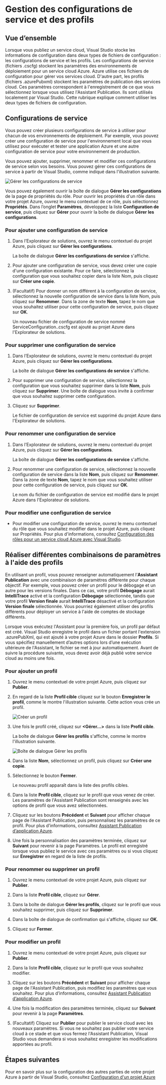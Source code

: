<properties
   pageTitle="Gestion des configurations de service et des profils"
   description="Découvrez comment utiliser les configurations de service et les fichiers de configuration de profils | qui stockent les paramètres pour les environnements de déploiement et comment publier les paramètres pour les services cloud."
   services="visual-studio-online"
   documentationCenter="na"
   authors="kempb"
   manager="douge"
   editor="tglee" />
<tags
   ms.service="multiple"
   ms.devlang="dotnet"
   ms.topic="article"
   ms.tgt_pltfrm="na"
   ms.workload="multiple"
   ms.date="08/13/2015"
   ms.author="kempb" />

# Gestion des configurations de service et des profils

## Vue d’ensemble

Lorsque vous publiez un service cloud, Visual Studio stocke les informations de configuration dans deux types de fichiers de configuration : les configurations de service et les profils. Les configurations de service (fichiers .cscfg) stockent les paramètres des environnements de déploiement pour un service cloud Azure. Azure utilise ces fichiers de configuration pour gérer vos services cloud. D'autre part, les profils (fichiers .azurePubxml) stockent les paramètres de publication des services cloud. Ces paramètres correspondent à l'enregistrement de ce que vous sélectionnez lorsque vous utilisez l'Assistant Publication. Ils sont utilisés localement par Visual Studio. Cette rubrique explique comment utiliser les deux types de fichiers de configuration.

## Configurations de service

Vous pouvez créer plusieurs configurations de service à utiliser pour chacun de vos environnements de déploiement. Par exemple, vous pouvez créer une configuration de service pour l'environnement local que vous utilisez pour exécuter et tester une application Azure et une autre configuration de service pour votre environnement de production.

Vous pouvez ajouter, supprimer, renommer et modifier ces configurations de service selon vos besoins. Vous pouvez gérer ces configurations de service à partir de Visual Studio, comme indiqué dans l'illustration suivante.

![Gérer les configurations de service](./media/vs-azure-tools-service-configurations-and-profiles-how-to-manage/manage-service-config.png)

Vous pouvez également ouvrir la boîte de dialogue **Gérer les configurations** de la page de propriétés du rôle. Pour ouvrir les propriétés d'un rôle dans votre projet Azure, ouvrez le menu contextuel de ce rôle, puis sélectionnez **Propriétés**. Dans l’onglet **Paramètres**, développez la liste **Configuration de service**, puis cliquez sur **Gérer** pour ouvrir la boîte de dialogue **Gérer les configurations**.

### Pour ajouter une configuration de service

1. Dans l’Explorateur de solutions, ouvrez le menu contextuel du projet Azure, puis cliquez sur **Gérer les configurations**.

    La boîte de dialogue **Gérer les configurations de service** s'affiche.

1. Pour ajouter une configuration de service, vous devez créer une copie d'une configuration existante. Pour ce faire, sélectionnez la configuration que vous souhaitez copier dans la liste Nom, puis cliquez sur **Créer une copie**.

1. (Facultatif) Pour donner un nom différent à la configuration de service, sélectionnez la nouvelle configuration de service dans la liste Nom, puis cliquez sur **Renommer**. Dans la zone de texte **Nom**, tapez le nom que vous souhaitez utiliser pour cette configuration de service, puis cliquez sur **OK**.

    Un nouveau fichier de configuration de service nommé ServiceConfiguration.<New Name>.cscfg est ajouté au projet Azure dans l'Explorateur de solutions.


### Pour supprimer une configuration de service

1. Dans l’Explorateur de solutions, ouvrez le menu contextuel du projet Azure, puis cliquez sur **Gérer les configurations**.

    La boîte de dialogue **Gérer les configurations de service** s'affiche.

1. Pour supprimer une configuration de service, sélectionnez la configuration que vous souhaitez supprimer dans la liste **Nom**, puis cliquez sur **Supprimer**. Une boîte de dialogue vous invite à confirmer que vous souhaitez supprimer cette configuration.

1. Cliquez sur **Supprimer**.

     Le fichier de configuration de service est supprimé du projet Azure dans l'Explorateur de solutions.


### Pour renommer une configuration de service

1. Dans l’Explorateur de solutions, ouvrez le menu contextuel du projet Azure, puis cliquez sur **Gérer les configurations**.

    La boîte de dialogue **Gérer les configurations de service** s'affiche.

1. Pour renommer une configuration de service, sélectionnez la nouvelle configuration de service dans la liste **Nom**, puis cliquez sur **Renommer**. Dans la zone de texte **Nom**, tapez le nom que vous souhaitez utiliser pour cette configuration de service, puis cliquez sur **OK**.

    Le nom du fichier de configuration de service est modifié dans le projet Azure dans l'Explorateur de solutions.

### Pour modifier une configuration de service

- Pour modifier une configuration de service, ouvrez le menu contextuel du rôle que vous souhaitez modifier dans le projet Azure, puis cliquez sur Propriétés. Pour plus d'informations, consultez [Configuration des rôles pour un service cloud Azure avec Visual Studio](https://msdn.microsoft.com/library/azure/hh369931.aspx).

## Réaliser différentes combinaisons de paramètres à l'aide des profils

En utilisant un profil, vous pouvez renseigner automatiquement l’**Assistant Publication** avec une combinaison de paramètres différente pour chaque objectif. Par exemple, vous pouvez créer un profil pour le débogage et un autre pour les versions finales. Dans ce cas, votre profil **Débogage** aurait **IntelliTrace** activé et la configuration **Débogage** sélectionnée, tandis que votre profil **Version finale** aurait **IntelliTrace** désactivé et la configuration **Version finale** sélectionnée. Vous pourriez également utiliser des profils différents pour déployer un service à l'aide de comptes de stockage différents.

Lorsque vous exécutez l'Assistant pour la première fois, un profil par défaut est créé. Visual Studio enregistre le profil dans un fichier portant l'extension .azurePubXml, qui est ajouté à votre projet Azure dans le dossier **Profils**. Si vous spécifiez manuellement d’autres options lors d’une exécution ultérieure de l'Assistant, le fichier se met à jour automatiquement. Avant de suivre la procédure suivante, vous devez avoir déjà publié votre service cloud au moins une fois.

### Pour ajouter un profil

1. Ouvrez le menu contextuel de votre projet Azure, puis cliquez sur **Publier**.

1. En regard de la liste **Profil cible** cliquez sur le bouton **Enregistrer le profil**, comme le montre l'illustration suivante. Cette action vous crée un profil.

    ![Créer un profil](./media/vs-azure-tools-service-configurations-and-profiles-how-to-manage/create-new-profile.png)

1. Une fois le profil créé, cliquez sur **<Gérer...>** dans la liste **Profil cible**.

    La boîte de dialogue **Gérer les profils** s'affiche, comme le montre l'illustration suivante.

    ![Boîte de dialogue Gérer les profils](./media/vs-azure-tools-service-configurations-and-profiles-how-to-manage/manage-profiles.png)

1. Dans la liste **Nom**, sélectionnez un profil, puis cliquez sur **Créer une copie**.

1. Sélectionnez le bouton **Fermer**.

    Le nouveau profil apparaît dans la liste des profils cibles.

1. Dans la liste **Profil cible**, cliquez sur le profil que vous venez de créer. Les paramètres de l'Assistant Publication sont renseignés avec les options de profil que vous avez sélectionnées.

1. Cliquez sur les boutons **Précédent** et **Suivant** pour afficher chaque page de l'Assistant Publication, puis personnalisez les paramètres de ce profil. Pour plus d’informations, consultez [Assistant Publication d’application Azure](http://go.microsoft.com/fwlink/p/?LinkID=623085).

1. Une fois la personnalisation des paramètres terminée, cliquez sur **Suivant** pour revenir à la page Paramètres. Le profil est enregistré lorsque vous publiez le service avec ces paramètres ou si vous cliquez sur **Enregistrer** en regard de la liste de profils.

### Pour renommer ou supprimer un profil

1. Ouvrez le menu contextuel de votre projet Azure, puis cliquez sur **Publier**.

1. Dans la liste **Profil cible**, cliquez sur **Gérer**.

1. Dans la boîte de dialogue **Gérer les profils**, cliquez sur le profil que vous souhaitez supprimer, puis cliquez sur **Supprimer**.

1. Dans la boîte de dialogue de confirmation qui s'affiche, cliquez sur **OK**.

1. Cliquez sur **Fermer**.

### Pour modifier un profil

1. Ouvrez le menu contextuel de votre projet Azure, puis cliquez sur **Publier**.

1. Dans la liste **Profil cible**, cliquez sur le profil que vous souhaitez modifier.

1. Cliquez sur les boutons **Précédent** et **Suivant** pour afficher chaque page de l'Assistant Publication, puis modifiez les paramètres que vous souhaitez. Pour plus d’informations, consultez [Assistant Publication d’application Azure](http://go.microsoft.com/fwlink/p/?LinkID=623085).

1. Une fois la modification des paramètres terminée, cliquez sur **Suivant** pour revenir à la page **Paramètres**.

1. (Facultatif) Cliquez sur **Publier** pour publier le service cloud avec les nouveaux paramètres. Si vous ne souhaitez pas publier votre service cloud à ce stade et que vous fermez l'Assistant Publication, Visual Studio vous demandera si vous souhaitez enregistrer les modifications apportées au profil.

## Étapes suivantes

Pour en savoir plus sur la configuration des autres parties de votre projet Azure à partir de Visual Studio, consultez [Configuration d'un projet Azure](http://go.microsoft.com/fwlink/p/?LinkID=623075)

<!---HONumber=Oct15_HO3-->